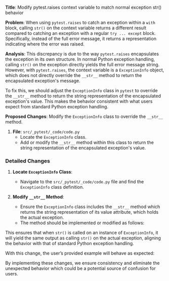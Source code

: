 **Title**: Modify pytest.raises context variable to match normal exception str() behavior

**Problem**: 
When using `pytest.raises` to catch an exception within a `with` block, calling `str()` on the context variable returns a different result compared to catching an exception with a regular `try ... except` block. Specifically, instead of the full error message, it returns a representation indicating where the error was raised.

**Analysis**: 
This discrepancy is due to the way `pytest.raises` encapsulates the exception in its own structure. In normal Python exception handling, calling `str()` on the exception directly yields the full error message string. However, with `pytest.raises`, the context variable is a `ExceptionInfo` object, which does not directly override the `__str__` method to return the encapsulated exception's message.

To fix this, we should adjust the `ExceptionInfo` class in `pytest` to override the `__str__` method to return the string representation of the encapsulated exception's value. This makes the behavior consistent with what users expect from standard Python exception handling.

**Proposed Changes**: 
Modify the `ExceptionInfo` class to override the `__str__` method.

1. **File**: `src/_pytest/_code/code.py`
    - Locate the `ExceptionInfo` class.
    - Add or modify the `__str__` method within this class to return the string representation of the encapsulated exception's value.

### Detailed Changes

1. **Locate `ExceptionInfo` Class**:
    - Navigate to the `src/_pytest/_code/code.py` file and find the `ExceptionInfo` class definition.

2. **Modify `__str__` Method**:
    - Ensure the `ExceptionInfo` class includes the `__str__` method which returns the string representation of its value attribute, which holds the actual exception.
    - The method should be implemented or modified as follows:



This ensures that when `str()` is called on an instance of `ExceptionInfo`, it will yield the same output as calling `str()` on the actual exception, aligning the behavior with that of standard Python exception handling.

With this change, the user’s provided example will behave as expected:



By implementing these changes, we ensure consistency and eliminate the unexpected behavior which could be a potential source of confusion for users.